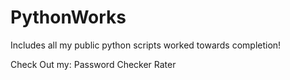# PythonWorks
Includes all my public python scripts worked towards completion!

Check Out my:
  Password Checker Rater
